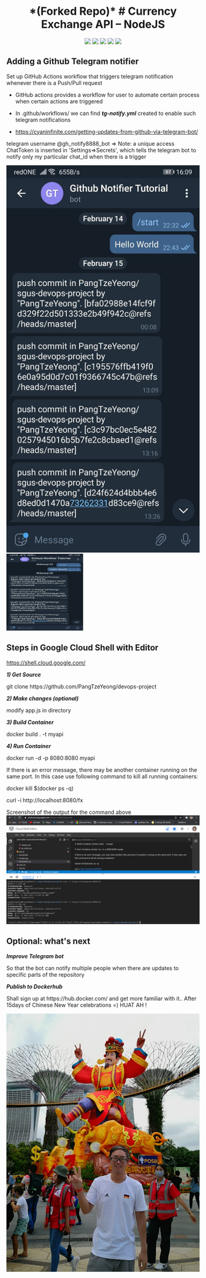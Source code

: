 <h1 align="center"> *(Forked Repo)* # Currency Exchange API – NodeJS </h1>

<p align="center">

<img src="https://img.shields.io/badge/made%20by-PangTzeYeong-blue.svg" >

<img src="https://badges.frapsoft.com/os/v1/open-source.svg?v=103" >

<img src="https://img.shields.io/github/stars/PangTzeYeong/sgus-devops-project">

<img src="https://img.shields.io/github/issues/PangTzeYeong/sgus-devops-project">

<img src="https://img.shields.io/badge/PRs-welcome-brightgreen.svg?style=flat">
</p>

## Adding a Github Telegram notifier

Set up GitHub Actions workflow that triggers telegram notification whenever there is a Push/Pull request

* GitHub actions provides a workflow for user to automate certain process when certain actions are triggered

* In .github/workflows/ we can find ***tg-notify.yml*** created to enable such telegram notifications

* https://cyaninfinite.com/getting-updates-from-github-via-telegram-bot/
<p> telegram username @gh_notify8888_bot => Note: a unique access ChatToken is inserted in 'Settings=>Secrets', which tells the telegram bot to notify only my particular chat_id when there is a trigger </p>

![Github_telegram_bot](tg_notifier.jpg)
<img src="tg_notifier.jpg" width="200" height="200" />

## Steps in Google Cloud Shell with Editor

https://shell.cloud.google.com/

***1) Get Source***
<p> git clone https://github.com/PangTzeYeong/devops-project </p>

***2) Make changes (optional)***
<p> modify app.js in directory </p>

***3) Build Container***
<p> docker build . -t myapi </p>

***4) Run Container***
<p> docker run -d -p 8080:8080 myapi </p>

If there is an error message, there may be another container running on the same port. In this case use following command to kill all running containers:

<p> docker kill $(docker ps -q) </p>

curl -i http://localhost:8080/fx

Screenshot of the output for the command above
![nodejs_output](nodejs_output.png)

## Optional: what's next

***Improve Telegram bot***
<p> So that the bot can notify multiple people when there are updates to specific parts of the repository </p>

***Publish to Dockerhub***
<p> Shall sign up at https://hub.docker.com/ and get more familiar with it.. After 15days of Chinese New Year celebrations =) HUAT AH ! </p>

![River_Hongbao_Huatah](huatah.jpg)

